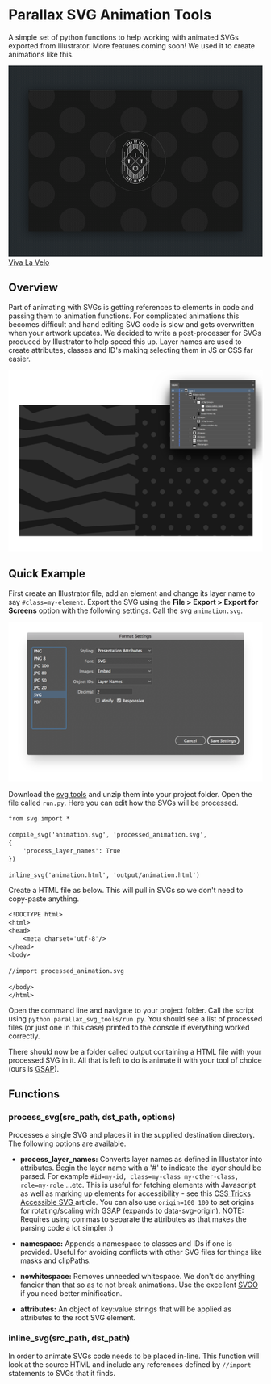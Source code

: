 # Parallax SVG Animation Tools

A simple set of python functions to help working with animated SVGs exported from Illustrator. More features coming soon!
We used it to create animations like this.

![Viva La Velo intro animation](vlv-intro-gif.gif)
[Viva La Velo](https://parall.ax/viva-le-velo)


## Overview

Part of animating with SVGs is getting references to elements in code and passing them to animation functions. For complicated animations this becomes difficult and hand editing SVG code is slow and gets overwritten when your artwork updates. We decided to write a post-processer for SVGs produced by Illustrator to help speed this up. Layer names are used to create attributes, classes and ID's making selecting them in JS or CSS far easier.


![Illustrator layers example](example-image.png)


## Quick Example

First create an Illustrator file, add an element and change its layer name to say `#class=my-element`. Export the SVG using the **File > Export > Export for Screens** option with the following settings. Call the svg `animation.svg`.


![Illustrator svg export settings](svg-settings.png)


Download the [svg tools]() and unzip them into your project folder. Open the file called `run.py`. Here you can edit how the SVGs will be processed.

```
from svg import *

compile_svg('animation.svg', 'processed_animation.svg', 
{
	'process_layer_names': True
})

inline_svg('animation.html', 'output/animation.html')

```

Create a HTML file as below. This will pull in SVGs so we don't need to copy-paste anything.


```
<!DOCTYPE html>
<html>
<head>
	<meta charset='utf-8'/>
</head>
<body>

//import processed_animation.svg

</body>
</html>
```

Open the command line and navigate to your project folder. Call the script using `python parallax_svg_tools/run.py`. You should see a list of processed files (or just one in this case) printed to the console if everything worked correctly.

There should now be a folder called output containing a HTML file with your processed SVG in it. All that is left to do is animate it with your tool of choice (ours is [GSAP](https://greensock.com/)).


## Functions

### process\_svg(src\_path, dst\_path, options)
Processes a single SVG and places it in the supplied destination directory. The following options are available.

+ **process\_layer\_names:**
Converts layer names as defined in Illustator into attributes. Begin the layer name with a '#' to indicate the layer should be parsed. 
For example `#id=my-id, class=my-class my-other-class, role=my-role` ...etc.
This is useful for fetching elements with Javascript as well as marking up elements for accessibility - see this [CSS Tricks Accessible SVG ](https://css-tricks.com/accessible-svgs/) article.
You can also use `origin=100 100` to set origins for rotating/scaling with GSAP (expands to data-svg-origin). 
NOTE: Requires using commas to separate the attributes as that makes the parsing code a lot simpler :)

+ **namespace:** 
Appends a namespace to classes and IDs if one is provided. Useful for avoiding conflicts with other SVG files for things like masks and clipPaths.

+ **nowhitespace:**
Removes unneeded whitespace. We don't do anything fancier than that so as to not break animations. Use the excellent [SVGO](<https://github.com/svg/svgo>) if you need better minification.

+ **attributes:**
An object of key:value strings that will be applied as attributes to the root SVG element.


### inline\_svg(src\_path, dst\_path)
In order to animate SVGs code needs to be placed in-line. This function will look at the source HTML and include any references defined by `//import` statements to SVGs that it finds.
